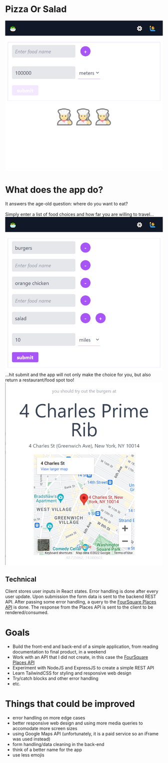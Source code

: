 # Pizza Or Salad

![start_screen](/start_screen.png)

# What does the app do?

It answers the age-old question: where do you want to eat? 
<br/>
<br/>
Simply enter a list of food choices and how far you are willing to travel... 
<br/>
![selection_screen](/selection_screen.png)
<br/> 
 ...hit submit and the app will not only make the choice for you, but also return a restaurant/food spot too!
![result_screen](/result_screen.png)
## Technical
Client stores user inputs in React states. Error handling is done after every user update. Upon submission the form data is sent to the backend REST API. After passing some error handling, a query to the [FourSquare Places API](https://developer.foursquare.com/docs/places-api-overview) is done. The response from the Places API is sent to the client to be rendered/consumed.

# Goals

- Build the front-end and back-end of a simple application, from reading documentation to final product, in a weekend
- Work with an API that I did not create, in this case the [FourSquare Places API](https://developer.foursquare.com/docs/places-api-overview)
- Experiment with NodeJS and ExpressJS to create a simple REST API
- Learn TailwindCSS for styling and responsive web design
- Try/catch blocks and other error handling
- etc.

# Things that could be improved

- error handling on more edge cases
- better responsive web design and using more media queries to accomodate more screen sizes
- using Google Maps API (unfortunately, it is a paid service so an iFrame was used instead)
- form handling/data cleaning in the back-end
- think of a better name for the app
- use less emojis
